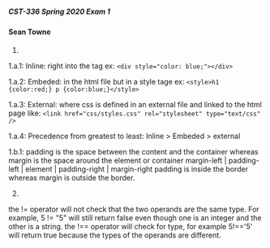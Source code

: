 ##### CST-336 Spring 2020 Exam 1
####  Sean Towne

1.
1.a.1: Inline: right into the tag ex: `<div style="color: blue;"></div>`

1.a.2: Embeded: in the html file but in a style tage ex: `<style>h1 {color:red;} p {color:blue;}</style>`

1.a.3: External: where css is defined in an external file and linked to the html page like: `<link href="css/styles.css" rel="stylesheet" type="text/css" />`

1.a.4: Precedence from greatest to least: Inline > Embeded > external

1.b.1: padding is the space between the content and the container
whereas margin is the space around the element or container 
margin-left | padding-left | element | padding-right | margin-right
padding is inside the border whereas margin is outside the border.

2.
 the != operator will not check that the two operands are the same type. For example,
 5 != "5" will still return false even though one is an integer and the other is a string.
 the !== operator will check for type, for example 5!=='5' will return true because the types
 of the operands are different.